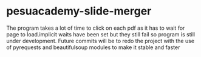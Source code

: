 # pesuacademy-slide-merger
The program takes a lot of time to click on each pdf as it has to wait for page to load.implicit waits have been set but they still fail so program is still under development. 
Future commits will be to redo the project with the use of pyrequests and beautifulsoup modules to make it stable and faster

